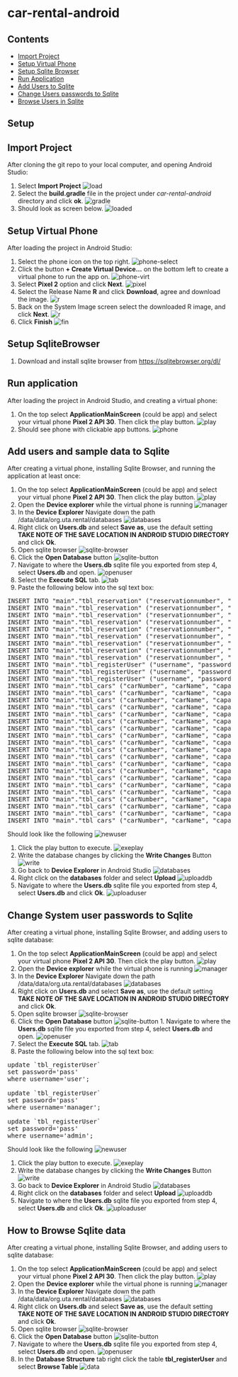 # car-rental-android

## Contents
- [Import Project](#import-project)
- [Setup Virtual Phone](#setup-virtual-phone)
- [Setup Sqlite Browser](#setup-sqlitebrowser)
- [Run Application](#run-application)
- [Add Users to Sqlite](#add-users-to-sqlite)
- [Change Users passwords to Sqlite](#change-system-user-passwords-to-sqlite)
- [Browse Users in Sqlite](#how-to-browse-sqlite-data)

## Setup
## Import Project
After cloning the git repo to your local computer, and opening Android 
Studio:
1. Select **Import Project**
![load](/images/load-menu.png)
1. Select the **build.gradle** file in the project under *car-rental-android* directory
and click **ok**.
![gradle](/images/build-gradle.png)
1. Should look as screen below.
![loaded](/images/loaded.png)

## Setup Virtual Phone
After loading the project in Android Studio:
1. Select the phone icon on the top right.
![phone-select](/images/phone-select.png)
1. Click the button **+ Create Virtual Device...** on the bottom
left to create a virtual phone to run the app on.
![phone-virt](/images/phone-virt.png)
1. Select **Pixel 2** option and click **Next**.
![pixel](/images/pixel.png)
1. Select the Release Name **R** and click **Download**, agree and 
download the image.
![r](/images/R.png)
1. Back on the System Image screen select the downloaded R image,
and click **Next**.
![r](/images/R.png)
1. Click **Finish**
![fin](/images/finish.png)

## Setup SqliteBrowser
1. Download and install sqlite browser from https://sqlitebrowser.org/dl/

## Run application
After loading the project in Android Studio, and 
creating a virtual phone:
1. On the top select **ApplicationMainScreen** (could be app) and 
select your virtual phone **Pixel 2 API 30**. Then click
the play button.
![play](/images/play.png)
1. Should see phone with clickable app buttons.
![phone](/images/app.png)


## Add users and sample data to Sqlite
After creating a virtual phone, installing Sqlite Browser, and running the application at
least once:
1. On the top select **ApplicationMainScreen** (could be app) and 
select your virtual phone **Pixel 2 API 30**. Then click
the play button.
![play](/images/play.png)
1. Open the **Device explorer** while the virtual phone is running
![manager](/images/device-manager.png)
1. In the **Device Explorer** Navigate down the path /data/data/org.uta.rental/databases
![databases](/images/databases.png)
1. Right click on **Users.db** and select **Save as**, use the default setting **TAKE NOTE OF THE 
SAVE LOCATION IN ANDROID STUDIO DIRECTORY** and click **Ok**.
1. Open sqlite browser
![sqlite-browser](/images/sqlbrowser.png)
1. Click the **Open Database** button
![sqlite-button](/images/opendb.png)
1. Navigate to where the **Users.db** sqlite file you exported from step 4, select **Users.db**
and open.
![openuser](/images/openuser.png)
1. Select the **Execute SQL** tab.
![tab](/images/exesql.png)
1. Paste the following below into the sql text box:
<pre>
INSERT INTO "main"."tbl_reservation" ("reservationnumber", "carnumber", "carname", "capacity", "gps", "onstar", "siriusxm", "startdatetime", "enddatetime", "aamemberid", "username") VALUES ('7632446431449997424', '-2117454409', 'Sport', '0', '1', '0', '0', '2020-11-21T13:48:44.642', '2020-11-24T13:48:44.644', '1234', 'user');
INSERT INTO "main"."tbl_reservation" ("reservationnumber", "carnumber", "carname", "capacity", "gps", "onstar", "siriusxm", "startdatetime", "enddatetime", "aamemberid", "username") VALUES ('5794049876230268760', '1931493060', 'Sport', '0', '1', '0', '0', '2020-11-21T13:48:44.646', '2020-11-24T13:48:44.647', '1234', 'user');
INSERT INTO "main"."tbl_reservation" ("reservationnumber", "carnumber", "carname", "capacity", "gps", "onstar", "siriusxm", "startdatetime", "enddatetime", "aamemberid", "username") VALUES ('-5388477166748168499', '-1887331276', 'Sport', '2', '0', '0', '0', '2020-11-23T13:48:44.649', '2020-11-24T13:48:44.650', '1234', 'user');
INSERT INTO "main"."tbl_reservation" ("reservationnumber", "carnumber", "carname", "capacity", "gps", "onstar", "siriusxm", "startdatetime", "enddatetime", "aamemberid", "username") VALUES ('-5320169514147553650', '44903560', 'Sport', '3', '0', '0', '0', '2020-11-23T13:48:44.652', '2020-11-24T13:48:44.653', '1234', 'user');
INSERT INTO "main"."tbl_reservation" ("reservationnumber", "carnumber", "carname", "capacity", "gps", "onstar", "siriusxm", "startdatetime", "enddatetime", "aamemberid", "username") VALUES ('-2026810423496269269', '553020514', 'Sport', '0', '0', '0', '0', '2020-11-20T13:48:44.654', '2020-11-24T13:48:44.654', '1344', 'user');
INSERT INTO "main"."tbl_reservation" ("reservationnumber", "carnumber", "carname", "capacity", "gps", "onstar", "siriusxm", "startdatetime", "enddatetime", "aamemberid", "username") VALUES ('8873188197308195264', '-1655948228', 'Sport', '2', '0', '0', '0', '2020-11-23T13:48:44.655', '2020-11-24T13:48:44.656', '', 'user');
INSERT INTO "main"."tbl_reservation" ("reservationnumber", "carnumber", "carname", "capacity", "gps", "onstar", "siriusxm", "startdatetime", "enddatetime", "aamemberid", "username") VALUES ('9202782440243539233', '1049548057', 'Sport', '0', '0', '0', '0', '2020-11-23T13:48:44.658', '2020-11-24T13:48:44.659', '', 'user');
INSERT INTO "main"."tbl_reservation" ("reservationnumber", "carnumber", "carname", "capacity", "gps", "onstar", "siriusxm", "startdatetime", "enddatetime", "aamemberid", "username") VALUES ('-2046801816645851801', '-995273383', 'Sport', '1', '0', '0', '0', '2020-11-23T13:48:44.659', '2020-11-24T13:48:44.660', '', 'user');
INSERT INTO "main"."tbl_reservation" ("reservationnumber", "carnumber", "carname", "capacity", "gps", "onstar", "siriusxm", "startdatetime", "enddatetime", "aamemberid", "username") VALUES ('-4278400149759656163', '2067782975', 'Sport', '1', '0', '0', '0', '2020-11-20T13:48:44.662', '2020-11-24T13:48:44.663', '', 'user');
INSERT INTO "main"."tbl_registerUser" ("username", "password", "usertype", "utaid", "lastname", "firstname", "phone", "email", "streetaddress", "city", "state", "zipcode", "Rentalprivilegestatus") VALUES ('user', 'password', 'user', '1234', 'foo', 'john', '8177777177', 'foo@gmail.com', 'foo street', 'fooville', 'tx', '72666', '1');
INSERT INTO "main"."tbl_registerUser" ("username", "password", "usertype", "utaid", "lastname", "firstname", "phone", "email", "streetaddress", "city", "state", "zipcode", "Rentalprivilegestatus") VALUES ('manager', 'password', 'rental_manager', '1234', 'foo', 'john', '8177777177', 'foo@gmail.com', 'foo street', 'fooville', 'tx', '72666', '0');
INSERT INTO "main"."tbl_registerUser" ("username", "password", "usertype", "utaid", "lastname", "firstname", "phone", "email", "streetaddress", "city", "state", "zipcode", "Rentalprivilegestatus") VALUES ('admin', 'password', 'admin', '1234', 'foo', 'john', '8177777177', 'foo@gmail.com', 'foo street', 'fooville', 'tx', '72666', '0');
INSERT INTO "main"."tbl_cars" ("carNumber", "carName", "capacity", "carStatus") VALUES ('1', 'Smart', '1', 'available');
INSERT INTO "main"."tbl_cars" ("carNumber", "carName", "capacity", "carStatus") VALUES ('2', 'Economy', '3', 'available');
INSERT INTO "main"."tbl_cars" ("carNumber", "carName", "capacity", "carStatus") VALUES ('3', 'Compact', '4', 'available');
INSERT INTO "main"."tbl_cars" ("carNumber", "carName", "capacity", "carStatus") VALUES ('4', 'Intermediate', '4', 'available');
INSERT INTO "main"."tbl_cars" ("carNumber", "carName", "capacity", "carStatus") VALUES ('5', 'Standard', '5', 'available');
INSERT INTO "main"."tbl_cars" ("carNumber", "carName", "capacity", "carStatus") VALUES ('6', 'Full Size', '6', 'available');
INSERT INTO "main"."tbl_cars" ("carNumber", "carName", "capacity", "carStatus") VALUES ('7', 'SUV', '8', 'available');
INSERT INTO "main"."tbl_cars" ("carNumber", "carName", "capacity", "carStatus") VALUES ('8', 'MiniVan', '9', 'available');
INSERT INTO "main"."tbl_cars" ("carNumber", "carName", "capacity", "carStatus") VALUES ('9', 'Ultra Sports', '2', 'available');
INSERT INTO "main"."tbl_cars" ("carNumber", "carName", "capacity", "carStatus") VALUES ('10', 'Ultra Sports', '2', 'reserved');
INSERT INTO "main"."tbl_cars" ("carNumber", "carName", "capacity", "carStatus") VALUES ('11', 'Smart', '1', 'available');
INSERT INTO "main"."tbl_cars" ("carNumber", "carName", "capacity", "carStatus") VALUES ('12', 'Economy', '3', 'available');
INSERT INTO "main"."tbl_cars" ("carNumber", "carName", "capacity", "carStatus") VALUES ('13', 'Compact', '4', 'available');
INSERT INTO "main"."tbl_cars" ("carNumber", "carName", "capacity", "carStatus") VALUES ('14', 'Intermediate', '4', 'available');
INSERT INTO "main"."tbl_cars" ("carNumber", "carName", "capacity", "carStatus") VALUES ('15', 'Standard', '5', 'available');
INSERT INTO "main"."tbl_cars" ("carNumber", "carName", "capacity", "carStatus") VALUES ('16', 'Full Size', '6', 'available');
INSERT INTO "main"."tbl_cars" ("carNumber", "carName", "capacity", "carStatus") VALUES ('17', 'SUV', '10', 'available');
INSERT INTO "main"."tbl_cars" ("carNumber", "carName", "capacity", "carStatus") VALUES ('18', 'MiniVan', '9', 'available');
INSERT INTO "main"."tbl_cars" ("carNumber", "carName", "capacity", "carStatus") VALUES ('19', 'Ultra Sports', '2', 'available');
INSERT INTO "main"."tbl_cars" ("carNumber", "carName", "capacity", "carStatus") VALUES ('20', 'Ultra Sports', '2', 'reserved');
</pre>
Should look like the following
![newuser](/images/new_users.png)
1. Click the play button to execute.
![exeplay](/images/exeplay.png)
1. Write the database changes by clicking the **Write Changes** Button
![write](/images/writedb.png)
1. Go back to **Device Explorer** in Android Studio
![databases](/images/databases.png)
1. Right click on the **databases** folder and select **Upload**
![uploaddb](/images/uploaddb.png)
1. Navigate to where the **Users.db** sqlite file you exported from step 4, select **Users.db** and
click **Ok**.
![uploaduser](/images/uploaduser.png)

## Change System user passwords to Sqlite
After creating a virtual phone, installing Sqlite Browser, and adding users to sqlite database:
1. On the top select **ApplicationMainScreen** (could be app) and 
select your virtual phone **Pixel 2 API 30**. Then click
the play button.
![play](/images/play.png)
1. Open the **Device explorer** while the virtual phone is running
![manager](/images/device-manager.png)
1. In the **Device Explorer** Navigate down the path /data/data/org.uta.rental/databases
![databases](/images/databases.png)
1. Right click on **Users.db** and select **Save as**, use the default setting **TAKE NOTE OF THE 
SAVE LOCATION IN ANDROID STUDIO DIRECTORY** and click **Ok**.
1. Open sqlite browser
![sqlite-browser](/images/sqlbrowser.png)
1. Click the **Open Database** button
![sqlite-button](/images/opendb.png) 1. Navigate to where the **Users.db** sqlite file you exported from step 4, select **Users.db**
and open.
![openuser](/images/openuser.png)
1. Select the **Execute SQL** tab.
![tab](/images/exesql.png)
1. Paste the following below into the sql text box:
<pre>
update `tbl_registerUser`
set password='pass'
where username='user';

update `tbl_registerUser`
set password='pass'
where username='manager';

update `tbl_registerUser`
set password='pass'
where username='admin';
</pre>
Should look like the following
![newuser](/images/new_users.png)
1. Click the play button to execute.
![exeplay](/images/exeplay.png)
1. Write the database changes by clicking the **Write Changes** Button
![write](/images/writedb.png)
1. Go back to **Device Explorer** in Android Studio
![databases](/images/databases.png)
1. Right click on the **databases** folder and select **Upload**
![uploaddb](/images/uploaddb.png)
1. Navigate to where the **Users.db** sqlite file you exported from step 4, select **Users.db** and
click **Ok**.
![uploaduser](/images/uploaduser.png)

## How to Browse Sqlite data
After creating a virtual phone, installing Sqlite Browser, and adding users to sqlite database:
1. On the top select **ApplicationMainScreen** (could be app) and 
select your virtual phone **Pixel 2 API 30**. Then click
the play button.
![play](/images/play.png)
1. Open the **Device explorer** while the virtual phone is running
![manager](/images/device-manager.png)
1. In the **Device Explorer** Navigate down the path /data/data/org.uta.rental/databases
![databases](/images/databases.png)
1. Right click on **Users.db** and select **Save as**, use the default setting **TAKE NOTE OF THE 
SAVE LOCATION IN ANDROID STUDIO DIRECTORY** and click **Ok**.
1. Open sqlite browser
![sqlite-browser](/images/sqlbrowser.png)
1. Click the **Open Database** button
![sqlite-button](/images/opendb.png)
1. Navigate to where the **Users.db** sqlite file you exported from step 4, select **Users.db**
and open.
![openuser](/images/openuser.png)
1. In the **Database Structure** tab right click the table **tbl_registerUser** and select
**Browse Table**
![data](/images/data.png)
